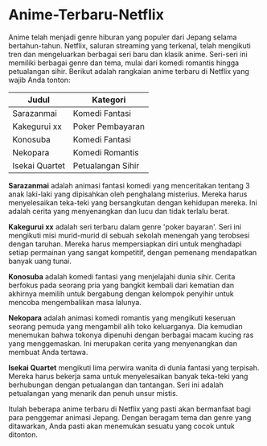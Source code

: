 
# Anime-Terbaru-Netflix

Anime telah menjadi genre hiburan yang populer dari Jepang selama bertahun-tahun. Netflix, saluran streaming yang terkenal, telah mengikuti tren dan mengeluarkan berbagai seri baru dan klasik anime. Seri-seri ini memiliki berbagai genre dan tema, mulai dari komedi romantis hingga petualangan sihir. Berikut adalah rangkaian anime terbaru di Netflix yang wajib Anda tonton: 

|Judul|Kategori|
|-----|--------|
|Sarazanmai|Komedi Fantasi|
|Kakegurui xx|Poker Pembayaran|
|Konosuba|Komedi Fantasi|
|Nekopara|Komedi Romantis|
|Isekai Quartet|Petualangan Sihir|

**Sarazanmai** adalah animasi fantasi komedi yang menceritakan tentang 3 anak laki-laki yang dipisahkan oleh penghalang misterius. Mereka harus menyelesaikan teka-teki yang bersangkutan dengan kehidupan mereka. Ini adalah cerita yang menyenangkan dan lucu dan tidak terlalu berat. 

**Kakegurui xx** adalah seri terbaru dalam genre 'poker bayaran'. Seri ini mengikuti misi murid-murid di sebuah sekolah menengah yang terobsesi dengan taruhan. Mereka harus mempersiapkan diri untuk menghadapi setiap permainan yang sangat kompetitif, dengan pemenang mendapatkan banyak uang tunai. 

**Konosuba** adalah komedi fantasi yang menjelajahi dunia sihir. Cerita berfokus pada seorang pria yang bangkit kembali dari kematian dan akhirnya memilih untuk bergabung dengan kelompok penyihir untuk mencoba mengembalikan masa lalunya. 

**Nekopara** adalah animasi komedi romantis yang mengikuti keseruan seorang pemuda yang mengambil alih toko keluarganya. Dia kemudian menemukan bahwa tokonya dipenuhi dengan berbagai macam kucing ras yang menggemaskan. Ini merupakan cerita yang menyenangkan dan membuat Anda tertawa. 

**Isekai Quartet** mengikuti lima perwira wanita di dunia fantasi yang terpisah. Mereka harus bekerja sama untuk menyelesaikan banyak teka-teki yang berhubungan dengan petualangan dan tantangan. Seri ini adalah petualangan yang menarik dan penuh unsur mistis. 

Itulah beberapa anime terbaru di Netflix yang pasti akan bermanfaat bagi para penggemar animasi Jepang. Dengan beragam tema dan genre yang ditawarkan, Anda pasti akan menemukan sesuatu yang cocok untuk ditonton.